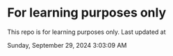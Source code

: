 # For learning purposes only
This repo is for learning purposes only.
Last updated at

Sunday, September 29, 2024 3:03:09 AM

